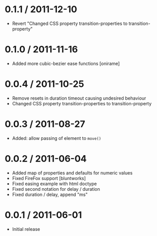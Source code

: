 
0.1.1 / 2011-12-10 
==================

  * Revert "Changed CSS property transition-properties to transition-property"

0.1.0 / 2011-11-16 
==================

  * Added more cubic-bezier ease functions [onirame]

0.0.4 / 2011-10-25 
==================

  * Remove resets in duration timeout causing undesired behaviour
  * Changed CSS property transition-properties to transition-property

0.0.3 / 2011-08-27 
==================

  * Added: allow passing of element to `move()`

0.0.2 / 2011-06-04 
==================

  * Added map of properties and defaults for numeric values
  * Fixed FireFox support [bluntworks]
  * Fixed easing example with html doctype
  * Fixed second notation for delay / duration
  * Fixed duration / delay, append "ms"

0.0.1 / 2011-06-01 
==================

  * Initial release
